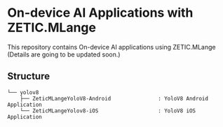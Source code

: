 # On-device AI Applications with ZETIC.MLange

 This repository contains On-device AI applications using ZETIC.MLange
(Details are going to be updated soon.)

## Structure

```
└── yolov8                                      
    ├── ZeticMLangeYoloV8-Android               : YoloV8 Android Application
    └── ZeticMLangeYolov8-iOS                   : YoloV8 iOS Application
```


